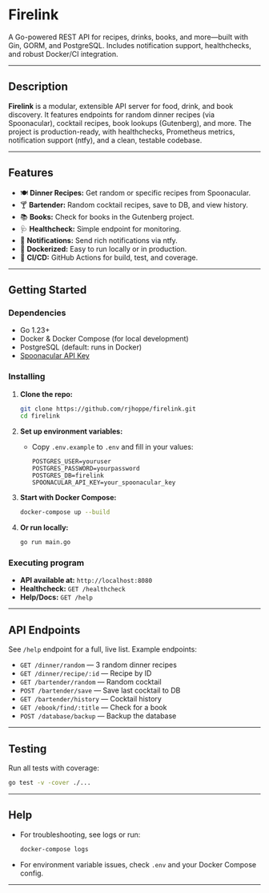 # Firelink

A Go-powered REST API for recipes, drinks, books, and more—built with Gin, GORM, and PostgreSQL.
Includes notification support, healthchecks, and robust Docker/CI integration.

---

## Description

**Firelink** is a modular, extensible API server for food, drink, and book discovery.
It features endpoints for random dinner recipes (via Spoonacular), cocktail recipes, book lookups (Gutenberg), and more.
The project is production-ready, with healthchecks, Prometheus metrics, notification support (ntfy), and a clean, testable codebase.

---

## Features

- 🍽️ **Dinner Recipes:** Get random or specific recipes from Spoonacular.
- 🍸 **Bartender:** Random cocktail recipes, save to DB, and view history.
- 📚 **Books:** Check for books in the Gutenberg project.
- 🩺 **Healthcheck:** Simple endpoint for monitoring.
- 📝 **Notifications:** Send rich notifications via ntfy.
- 🐳 **Dockerized:** Easy to run locally or in production.
- 🧪 **CI/CD:** GitHub Actions for build, test, and coverage.

---

## Getting Started

### Dependencies

- Go 1.23+
- Docker & Docker Compose (for local development)
- PostgreSQL (default: runs in Docker)
- [Spoonacular API Key](https://spoonacular.com/food-api)

### Installing

1. **Clone the repo:**
   ```sh
   git clone https://github.com/rjhoppe/firelink.git
   cd firelink
   ```

2. **Set up environment variables:**
   - Copy `.env.example` to `.env` and fill in your values:
     ```
     POSTGRES_USER=youruser
     POSTGRES_PASSWORD=yourpassword
     POSTGRES_DB=firelink
     SPOONACULAR_API_KEY=your_spoonacular_key
     ```

3. **Start with Docker Compose:**
   ```sh
   docker-compose up --build
   ```

4. **Or run locally:**
   ```sh
   go run main.go
   ```

### Executing program

- **API available at:** `http://localhost:8080`
- **Healthcheck:** `GET /healthcheck`
- **Help/Docs:** `GET /help`

---

## API Endpoints

See `/help` endpoint for a full, live list.
Example endpoints:

- `GET /dinner/random` — 3 random dinner recipes
- `GET /dinner/recipe/:id` — Recipe by ID
- `GET /bartender/random` — Random cocktail
- `POST /bartender/save` — Save last cocktail to DB
- `GET /bartender/history` — Cocktail history
- `GET /ebook/find/:title` — Check for a book
- `POST /database/backup` — Backup the database

---

## Testing

Run all tests with coverage:
```sh
go test -v -cover ./...
```

---

## Help

- For troubleshooting, see logs or run:
  ```sh
  docker-compose logs
  ```
- For environment variable issues, check `.env` and your Docker Compose config.

---